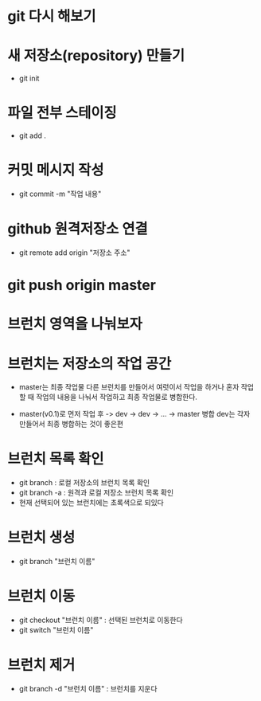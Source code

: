 # git 다시 해보기

# 새 저장소(repository) 만들기

- git init

# 파일 전부 스테이징

- git add .

# 커밋 메시지 작성

- git commit -m "작업 내용"

# github 원격저장소 연결

- git remote add origin "저장소 주소"

# git push origin master

# 브런치 영역을 나눠보자

# 브런치는 저장소의 작업 공간

- master는 최종 작업물 다른 브런치를 만들어서 여럿이서 작업을 하거나 혼자 작업할 때
  작업의 내용을 나눠서 작업하고 최종 작업물로 병합한다.

- master(v0.1)로 먼저 작업 후 -> dev -> dev -> ... -> master 병합
  dev는 각자 만들어서 최종 병합하는 것이 좋은편

# 브런치 목록 확인

- git branch : 로컬 저장소의 브런치 목록 확인
- git branch -a : 원격과 로컬 저장소 브런치 목록 확인
- 현재 선택되어 있는 브런치에는 초록색으로 되있다

# 브런치 생성

- git branch "브런치 이름"

# 브런치 이동

- git checkout "브런치 이름" : 선택된 브런치로 이동한다
- git switch "브런치 이름"

# 브런치 제거

- git branch -d "브런치 이름" : 브런치를 지운다
